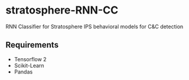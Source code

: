 # stratosphere-RNN-CC
RNN Classifier for Stratosphere IPS behavioral models for C&C detection

## Requirements
* Tensorflow 2
* Scikit-Learn
* Pandas
